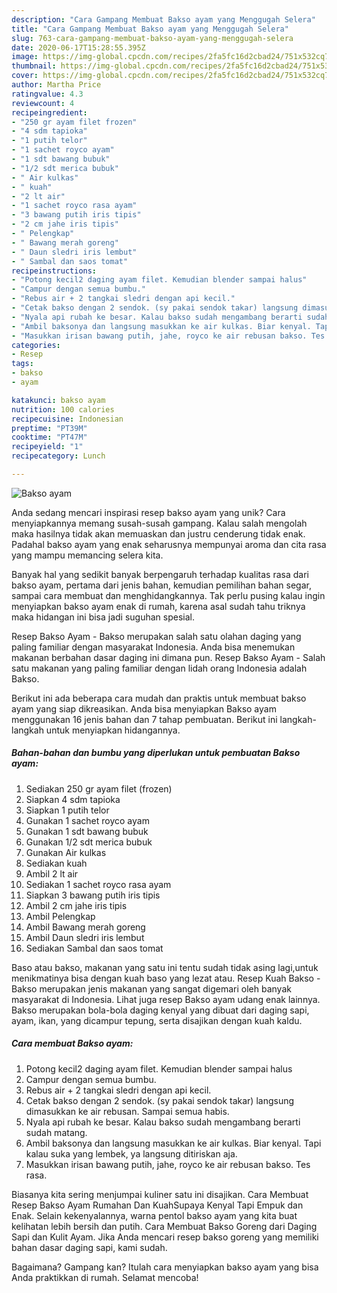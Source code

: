 ```yaml
---
description: "Cara Gampang Membuat Bakso ayam yang Menggugah Selera"
title: "Cara Gampang Membuat Bakso ayam yang Menggugah Selera"
slug: 763-cara-gampang-membuat-bakso-ayam-yang-menggugah-selera
date: 2020-06-17T15:28:55.395Z
image: https://img-global.cpcdn.com/recipes/2fa5fc16d2cbad24/751x532cq70/bakso-ayam-foto-resep-utama.jpg
thumbnail: https://img-global.cpcdn.com/recipes/2fa5fc16d2cbad24/751x532cq70/bakso-ayam-foto-resep-utama.jpg
cover: https://img-global.cpcdn.com/recipes/2fa5fc16d2cbad24/751x532cq70/bakso-ayam-foto-resep-utama.jpg
author: Martha Price
ratingvalue: 4.3
reviewcount: 4
recipeingredient:
- "250 gr ayam filet frozen"
- "4 sdm tapioka"
- "1 putih telor"
- "1 sachet royco ayam"
- "1 sdt bawang bubuk"
- "1/2 sdt merica bubuk"
- " Air kulkas"
- " kuah"
- "2 lt air"
- "1 sachet royco rasa ayam"
- "3 bawang putih iris tipis"
- "2 cm jahe iris tipis"
- " Pelengkap"
- " Bawang merah goreng"
- " Daun sledri iris lembut"
- " Sambal dan saos tomat"
recipeinstructions:
- "Potong kecil2 daging ayam filet. Kemudian blender sampai halus"
- "Campur dengan semua bumbu."
- "Rebus air + 2 tangkai sledri dengan api kecil."
- "Cetak bakso dengan 2 sendok. (sy pakai sendok takar) langsung dimasukkan ke air rebusan. Sampai semua habis."
- "Nyala api rubah ke besar. Kalau bakso sudah mengambang berarti sudah matang."
- "Ambil baksonya dan langsung masukkan ke air kulkas. Biar kenyal. Tapi kalau suka yang lembek, ya langsung ditiriskan aja."
- "Masukkan irisan bawang putih, jahe, royco ke air rebusan bakso. Tes rasa."
categories:
- Resep
tags:
- bakso
- ayam

katakunci: bakso ayam 
nutrition: 100 calories
recipecuisine: Indonesian
preptime: "PT39M"
cooktime: "PT47M"
recipeyield: "1"
recipecategory: Lunch

---
```



![Bakso ayam](https://img-global.cpcdn.com/recipes/2fa5fc16d2cbad24/751x532cq70/bakso-ayam-foto-resep-utama.jpg)

Anda sedang mencari inspirasi resep bakso ayam yang unik? Cara menyiapkannya memang susah-susah gampang. Kalau salah mengolah maka hasilnya tidak akan memuaskan dan justru cenderung tidak enak. Padahal bakso ayam yang enak seharusnya mempunyai aroma dan cita rasa yang mampu memancing selera kita.

Banyak hal yang sedikit banyak berpengaruh terhadap kualitas rasa dari bakso ayam, pertama dari jenis bahan, kemudian pemilihan bahan segar, sampai cara membuat dan menghidangkannya. Tak perlu pusing kalau ingin menyiapkan bakso ayam enak di rumah, karena asal sudah tahu triknya maka hidangan ini bisa jadi suguhan spesial.

Resep Bakso Ayam - Bakso merupakan salah satu olahan daging yang paling familiar dengan masyarakat Indonesia. Anda bisa menemukan makanan berbahan dasar daging ini dimana pun. Resep Bakso Ayam - Salah satu makanan yang paling familiar dengan lidah orang Indonesia adalah Bakso.


Berikut ini ada beberapa cara mudah dan praktis untuk membuat bakso ayam yang siap dikreasikan. Anda bisa menyiapkan Bakso ayam menggunakan 16 jenis bahan dan 7 tahap pembuatan. Berikut ini langkah-langkah untuk menyiapkan hidangannya.

<!--inarticleads1-->

##### Bahan-bahan dan bumbu yang diperlukan untuk pembuatan Bakso ayam:

1. Sediakan 250 gr ayam filet (frozen)
1. Siapkan 4 sdm tapioka
1. Siapkan 1 putih telor
1. Gunakan 1 sachet royco ayam
1. Gunakan 1 sdt bawang bubuk
1. Gunakan 1/2 sdt merica bubuk
1. Gunakan  Air kulkas
1. Sediakan  kuah
1. Ambil 2 lt air
1. Sediakan 1 sachet royco rasa ayam
1. Siapkan 3 bawang putih iris tipis
1. Ambil 2 cm jahe iris tipis
1. Ambil  Pelengkap
1. Ambil  Bawang merah goreng
1. Ambil  Daun sledri iris lembut
1. Sediakan  Sambal dan saos tomat


Baso atau bakso, makanan yang satu ini tentu sudah tidak asing lagi,untuk menikmatinya bisa dengan kuah baso yang lezat atau. Resep Kuah Bakso - Bakso merupakan jenis makanan yang sangat digemari oleh banyak masyarakat di Indonesia. Lihat juga resep Bakso ayam udang enak lainnya. Bakso merupakan bola-bola daging kenyal yang dibuat dari daging sapi, ayam, ikan, yang dicampur tepung, serta disajikan dengan kuah kaldu. 

<!--inarticleads2-->

##### Cara membuat Bakso ayam:

1. Potong kecil2 daging ayam filet. Kemudian blender sampai halus
1. Campur dengan semua bumbu.
1. Rebus air + 2 tangkai sledri dengan api kecil.
1. Cetak bakso dengan 2 sendok. (sy pakai sendok takar) langsung dimasukkan ke air rebusan. Sampai semua habis.
1. Nyala api rubah ke besar. Kalau bakso sudah mengambang berarti sudah matang.
1. Ambil baksonya dan langsung masukkan ke air kulkas. Biar kenyal. Tapi kalau suka yang lembek, ya langsung ditiriskan aja.
1. Masukkan irisan bawang putih, jahe, royco ke air rebusan bakso. Tes rasa.


Biasanya kita sering menjumpai kuliner satu ini disajikan. Cara Membuat Resep Bakso Ayam Rumahan Dan KuahSupaya Kenyal Tapi Empuk dan Enak. Selain kekenyalannya, warna pentol bakso ayam yang kita buat kelihatan lebih bersih dan putih. Cara Membuat Bakso Goreng dari Daging Sapi dan Kulit Ayam. Jika Anda mencari resep bakso goreng yang memiliki bahan dasar daging sapi, kami sudah. 

Bagaimana? Gampang kan? Itulah cara menyiapkan bakso ayam yang bisa Anda praktikkan di rumah. Selamat mencoba!

